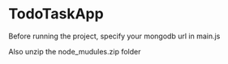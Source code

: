 # TodoTaskApp

Before running the project, specify your mongodb url in main.js

Also unzip the node_mudules.zip folder
